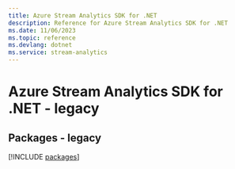 ```yaml
---
title: Azure Stream Analytics SDK for .NET
description: Reference for Azure Stream Analytics SDK for .NET
ms.date: 11/06/2023
ms.topic: reference
ms.devlang: dotnet
ms.service: stream-analytics
---
```

# Azure Stream Analytics SDK for .NET - legacy
## Packages - legacy
[!INCLUDE [packages](stream-analytics-index.md)]